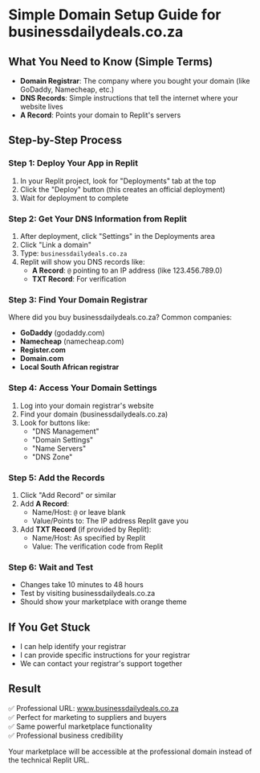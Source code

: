 # Simple Domain Setup Guide for businessdailydeals.co.za

## What You Need to Know (Simple Terms)
- **Domain Registrar**: The company where you bought your domain (like GoDaddy, Namecheap, etc.)
- **DNS Records**: Simple instructions that tell the internet where your website lives
- **A Record**: Points your domain to Replit's servers

## Step-by-Step Process

### Step 1: Deploy Your App in Replit
1. In your Replit project, look for "Deployments" tab at the top
2. Click the "Deploy" button (this creates an official deployment)
3. Wait for deployment to complete

### Step 2: Get Your DNS Information from Replit
1. After deployment, click "Settings" in the Deployments area
2. Click "Link a domain" 
3. Type: `businessdailydeals.co.za`
4. Replit will show you DNS records like:
   - **A Record**: `@` pointing to an IP address (like 123.456.789.0)
   - **TXT Record**: For verification

### Step 3: Find Your Domain Registrar
Where did you buy businessdailydeals.co.za? Common companies:
- **GoDaddy** (godaddy.com)
- **Namecheap** (namecheap.com) 
- **Register.com**
- **Domain.com**
- **Local South African registrar**

### Step 4: Access Your Domain Settings
1. Log into your domain registrar's website
2. Find your domain (businessdailydeals.co.za)
3. Look for buttons like:
   - "DNS Management"
   - "Domain Settings" 
   - "Name Servers"
   - "DNS Zone"

### Step 5: Add the Records
1. Click "Add Record" or similar
2. Add **A Record**:
   - Name/Host: `@` or leave blank
   - Value/Points to: The IP address Replit gave you
3. Add **TXT Record** (if provided by Replit):
   - Name/Host: As specified by Replit
   - Value: The verification code from Replit

### Step 6: Wait and Test
- Changes take 10 minutes to 48 hours
- Test by visiting businessdailydeals.co.za
- Should show your marketplace with orange theme

## If You Get Stuck
- I can help identify your registrar
- I can provide specific instructions for your registrar
- We can contact your registrar's support together

## Result
✅ Professional URL: www.businessdailydeals.co.za  
✅ Perfect for marketing to suppliers and buyers  
✅ Same powerful marketplace functionality  
✅ Professional business credibility  

Your marketplace will be accessible at the professional domain instead of the technical Replit URL.